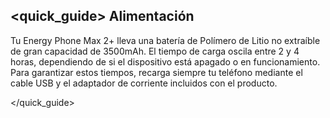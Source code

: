 ## <quick_guide> Alimentación

Tu Energy Phone Max 2+ lleva una batería de Polímero de Litio no extraíble de gran capacidad de 3500mAh. El tiempo de carga oscila entre 2 y 4 horas, dependiendo de si el dispositivo está apagado o en funcionamiento. Para garantizar estos tiempos, recarga siempre tu teléfono mediante el cable USB y el adaptador de corriente incluidos con el producto.

</quick_guide>

